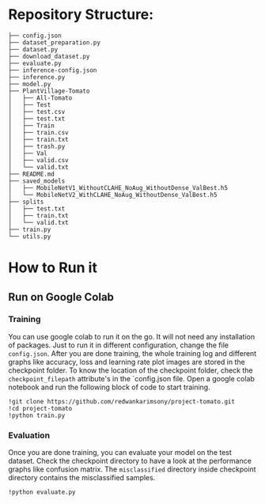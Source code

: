 # Repository Structure:
```(Python)
├── config.json
├── dataset_preparation.py
├── dataset.py
├── download_dataset.py
├── evaluate.py
├── inference-config.json
├── inference.py
├── model.py
├── PlantVillage-Tomato
│   ├── All-Tomato
│   ├── Test
│   ├── test.csv
│   ├── test.txt
│   ├── Train
│   ├── train.csv
│   ├── train.txt
│   ├── trash.py
│   ├── Val
│   ├── valid.csv
│   └── valid.txt
├── README.md
├── saved_models
│   ├── MobileNetV1_WithoutCLAHE_NoAug_WithoutDense_ValBest.h5
│   └── MobileNetV2_WithCLAHE_NoAug_WithoutDense_ValBest.h5
├── splits
│   ├── test.txt
│   ├── train.txt
│   └── valid.txt
├── train.py
└── utils.py

```



# How to Run it
## Run on Google Colab
### Training 
You can use google colab to run it on the go. It will not need any installation of packages. Just to run it in different configuration, change the file `config.json`. After you are done training, the whole training log and different graphs like accuracy, loss and learning rate plot images are stored in the checkpoint folder. To know the location of the checkpoint folder, check the `checkpoint_filepath` attribute's in the `config.json  file.
Open a google colab notebook and run the following block of code to start training.
``` 
!git clone https://github.com/redwankarimsony/project-tomato.git
!cd project-tomato
!python train.py
```
### Evaluation
Once you are done training, you can evaluate your model on the test dataset. Check the checkpoint directory to have a look at the performance graphs like confusion matrix. The `misclassified` directory inside checkpoint directory contains the misclassified samples. 
```
!python evaluate.py
```

